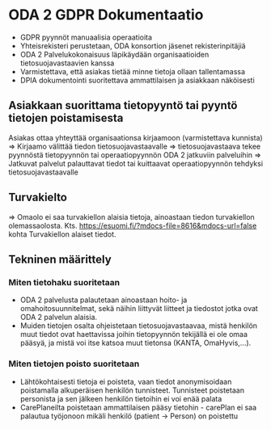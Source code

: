 # ODA 2 GDPR Dokumentaatio
- GDPR pyynnöt manuaalisia operaatioita
- Yhteisrekisteri perustetaan, ODA konsortion jäsenet rekisterinpitäjiä
- ODA 2 Palvelukokonaisuus läpikäydään organisaatioiden tietosuojavastaavien kanssa
- Varmistettava, että asiakas tietää minne tietoja ollaan tallentamassa
- DPIA dokumentointi suoritettava ammattilaisen ja asiakkaan näköisesti

## Asiakkaan suorittama tietopyyntö tai pyyntö tietojen poistamisesta
Asiakas ottaa yhteyttää organisaationsa kirjaamoon (varmistettava kunnista)
=> Kirjaamo välittää tiedon tietosuojavastaavalle
=> tietosuojavastaava tekee pyynnöstä tietopyynnön tai operaatiopyynnön ODA 2 jatkuviin palveluihin
=> Jatkuvat palvelut palauttavat tiedot tai kuittaavat operaatiopyynnön tehdyksi tietosuojavastaavalle

## Turvakielto
=> Omaolo ei saa turvakiellon alaisia tietoja, ainoastaan tiedon turvakiellon olemassaolosta. Kts. https://esuomi.fi/?mdocs-file=8616&mdocs-url=false kohta Turvakiellon alaiset tiedot.

## Tekninen määrittely

### Miten tietohaku suoritetaan
- ODA 2 palvelusta palautetaan ainoastaan hoito- ja omahoitosuunnitelmat, sekä näihin liittyvät liitteet ja tiedostot jotka ovat ODA 2 palvelun alaisia.
- Muiden tietojen osalta ohjeistetaan tietosuojavastaavaa, mistä henkilön muut tiedot ovat haettavissa joihin tietopyynnön tekijällä ei ole omaa pääsyä, ja mistä voi itse katsoa muut tietonsa (KANTA, OmaHyvis,...).

### Miten tietojen poisto suoritetaan
- Lähtökohtaisesti tietoja ei poisteta, vaan tiedot anonymisoidaan poistamalla alkuperäisen henkilön tunnisteet. Tunnisteet poistetaan personista ja sen jälkeen henkilön tietoihin ei voi enää palata
- CarePlaneilta poistetaan ammattilaisen pääsy tietohin - carePlan ei saa palautua työjonoon mikäli henkilö (patient -> Person) on poistettu
